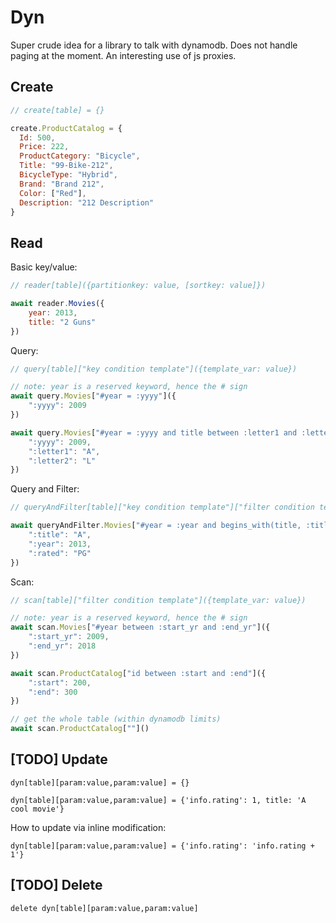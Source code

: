 # Dyn

Super crude idea for a library to talk with dynamodb.  Does not handle paging at the moment.  An interesting use of js proxies.

## Create

```js
// create[table] = {}

create.ProductCatalog = {
  Id: 500,
  Price: 222,
  ProductCategory: "Bicycle",
  Title: "99-Bike-212",
  BicycleType: "Hybrid",
  Brand: "Brand 212",
  Color: ["Red"],
  Description: "212 Description"
}
```

## Read

Basic key/value:

```js
// reader[table]({partitionkey: value, [sortkey: value]})

await reader.Movies({
	year: 2013,
	title: "2 Guns"
})
```

Query:

```js
// query[table]["key condition template"]({template_var: value})

// note: year is a reserved keyword, hence the # sign
await query.Movies["#year = :yyyy"]({
	":yyyy": 2009
})

await query.Movies["#year = :yyyy and title between :letter1 and :letter2"]({
	":yyyy": 2009,
	":letter1": "A",
	":letter2": "L"
})
```

Query and Filter:

```js
// queryAndFilter[table]["key condition template"]["filter condition template"]({template_var: value})

await queryAndFilter.Movies["#year = :year and begins_with(title, :title)"]["rated = :rated"]({
	":title": "A",
	":year": 2013,
	":rated": "PG"
})
```

Scan:

```js
// scan[table]["filter condition template"]({template_var: value})

// note: year is a reserved keyword, hence the # sign
await scan.Movies["#year between :start_yr and :end_yr"]({
	":start_yr": 2009,
	":end_yr": 2018
})

await scan.ProductCatalog["id between :start and :end"]({
	":start": 200,
	":end": 300
})

// get the whole table (within dynamodb limits)
await scan.ProductCatalog[""]()
```

## [TODO] Update

`dyn[table][param:value,param:value] = {}`

`dyn[table][param:value,param:value] = {'info.rating': 1, title: 'A cool movie'}`

How to update via inline modification:

`dyn[table][param:value,param:value] = {'info.rating': 'info.rating + 1'}`

## [TODO] Delete

`delete dyn[table][param:value,param:value]`
